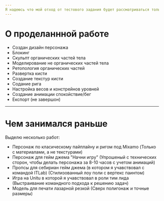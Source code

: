 ```yaml
---
Я надеюсь что мой отход от тестового задания будет рассматриваться только как попытка более глубоко уйти в дизайн/скульпт/хардСурфейс/риг/анимацию
---
```

# О проделаннной работе
* Создан дизайн персонажа
* Блокинг
* Скульпт органических частей тела
* Моделирование не органических частей тела
* Ретопология органических частей
* Развертка кисти
* Создание текстур кисти
* Содание рига
* Настройка весов и констрейнов уровней
* Создание анимации спокойствие/бег
* Експорт (не завершон)
---
# Чем занимался раньше
Выделю несколько работ:
* Персонаж по класическому пайплайну и ригом под Mixamo (Только с материалами, а не текстурами)
* Персонаж для гейм джема "Начни игру" (Упрошеный с технических сторон, чтобы делать персонажа за 8-10 часов с учетом анимаций)
* Пропсы для себириан гейм джема (в котором я учавствовал с командой ITLab) (Стилизованный лоу поли с вертекс паинтом)
* Игра на Unitu в которой я учавствовал в роли тим лида (Выстраивание командного подхода к решению задач)
* Модель для печати лазарной резкой (Сверх полигонаж и точные размеры)
